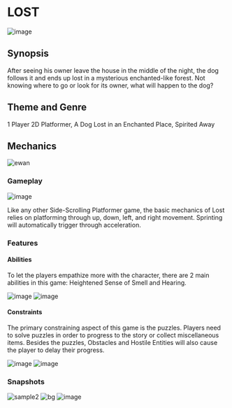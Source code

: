 # LOST
![image](https://github.com/Emmirruu/LOST/assets/151269434/e9b2fec0-c6cf-43c8-9728-159f99fffeac)
## Synopsis
After seeing his owner leave the house in the middle of the night, the dog follows it and ends up lost in a mysterious enchanted-like forest. Not knowing where to go or look for its owner, what will happen to the dog?
## Theme and Genre
1 Player 2D Platformer, A Dog Lost in an Enchanted Place, Spirited Away

## Mechanics
![ewan](https://github.com/Emmirruu/LOST/assets/151269434/9ec70bf8-f252-43a4-ac9f-ec18576a3101)
### Gameplay
![image](https://github.com/Emmirruu/LOST/assets/151269434/23f1da84-ab83-4770-b58d-000da8231649)

Like any other Side-Scrolling Platformer game, the basic mechanics of Lost relies on platforming through up, down, left, and right movement. Sprinting will automatically trigger through acceleration.

### Features
#### Abilities
To let the players empathize more with the character, there are 2 main abilities in this game: Heightened Sense of Smell and Hearing. 

![image](https://github.com/Emmirruu/LOST/assets/151269434/b19bacdf-c811-4b22-b9fe-31fd14c418bf)
![image](https://github.com/Emmirruu/LOST/assets/151269434/33ebd812-28e3-4d09-90d7-f106c71ee5f3)

#### Constraints
The primary constraining aspect of this game is the puzzles. Players need to solve puzzles in order to progress to the story or collect miscellaneous items. Besides the puzzles, Obstacles and Hostile Entities will also cause the player to delay their progress.

![image](https://github.com/Emmirruu/LOST/assets/151269434/20a5a7de-d469-4a7e-8d8b-ca0569d85feb)
![image](https://github.com/Emmirruu/LOST/assets/151269434/37efbcf1-4fcd-49d2-a39e-0fa05debd3c2)

### Snapshots
![sample2](https://github.com/Emmirruu/LOST/assets/151269434/bf0e1eb6-9893-416c-a354-439cacd652e3)
![bg](https://github.com/Emmirruu/LOST/assets/151269434/e699cdfe-5d95-463b-9323-10b1e2aad562)
![image](https://github.com/Emmirruu/LOST/assets/151269434/b2c76cb7-6438-4671-ad44-4e9e616aa5aa)
